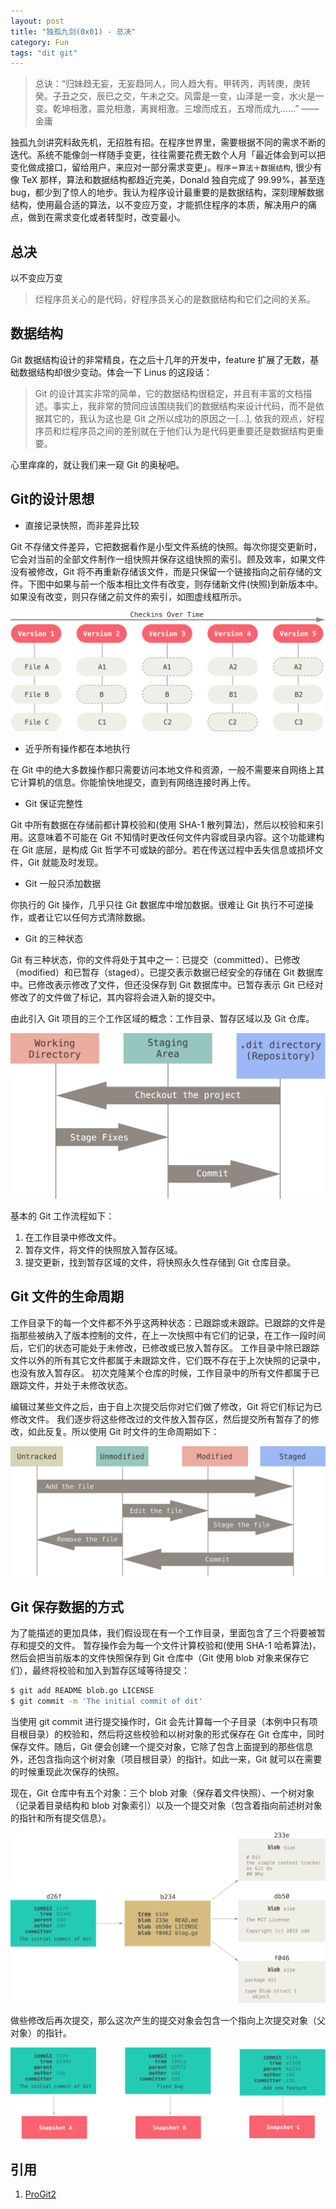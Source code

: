 ```yaml
---
layout: post
title: "独孤九剑(0x01) - 总决"
category: Fun
tags: "dit git"
---
```


> 总诀：“归妹趋无妄，无妄趋同人，同人趋大有。甲转丙，丙转庚，庚转癸。子丑之交，辰巳之交，午未之交。风雷是一变，山泽是一变，水火是一变。乾坤相激，震兑相激，离巽相激。三增而成五，五增而成九……” —— 金庸

独孤九剑讲究料敌先机，无招胜有招。在程序世界里，需要根据不同的需求不断的迭代。系统不能像剑一样随手变更，往往需要花费无数个人月「最近体会到可以把变化做成接口，留给用户，来应对一部分需求变更」。`程序＝算法＋数据结构`, 很少有像 TeX 那样，算法和数据结构都趋近完美，Donald 独自完成了 99.99%，甚至连 bug，都少到了惊人的地步。我认为程序设计最重要的是数据结构，深刻理解数据结构，使用最合适的算法，以不变应万变，才能抓住程序的本质，解决用户的痛点，做到在需求变化或者转型时，改变最小。

<!-- more -->

总决
---

以不变应万变

> 烂程序员关心的是代码，好程序员关心的是数据结构和它们之间的关系。

数据结构
-------

Git 数据结构设计的非常精良，在之后十几年的开发中，feature 扩展了无数，基础数据结构却很少变动。体会一下 Linus 的这段话：

> Git 的设计其实非常的简单，它的数据结构很稳定，并且有丰富的文档描述。事实上，我非常的赞同应该围绕我们的数据结构来设计代码，而不是依据其它的，我认为这也是 Git 之所以成功的原因之一[…], 依我的观点，好程序员和烂程序员之间的差别就在于他们认为是代码更重要还是数据结构更重要。

心里痒痒的，就让我们来一窥 Git 的奥秘吧。

Git的设计思想
-----------

* 直接记录快照，而非差异比较

Git 不存储文件差异，它把数据看作是小型文件系统的快照。每次你提交更新时，它会对当前的全部文件制作一组快照并保存这组快照的索引。顾及效率，如果文件没有被修改，Git 将不再重新存储该文件，而是只保留一个链接指向之前存储的文件。下图中如果与前一个版本相比文件有改变，则存储新文件(快照)到新版本中。如果没有改变，则只存储之前文件的索引，如图虚线框所示。

![git-snapshots](/assets/images/2015-08-01/git-snapshots.png)

* 近乎所有操作都在本地执行

在 Git 中的绝大多数操作都只需要访问本地文件和资源，一般不需要来自网络上其它计算机的信息。你能愉快地提交，直到有网络连接时再上传。 

* Git 保证完整性

Git 中所有数据在存储前都计算校验和(使用 SHA-1 散列算法)，然后以校验和来引用。这意味着不可能在 Git 不知情时更改任何文件内容或目录内容。这个功能建构在 Git 底层，是构成 Git 哲学不可或缺的部分。若在传送过程中丢失信息或损坏文件，Git 就能及时发现。

* Git 一般只添加数据

你执行的 Git 操作，几乎只往 Git 数据库中增加数据。很难让 Git 执行不可逆操作，或者让它以任何方式清除数据。

* Git 的三种状态

Git 有三种状态，你的文件将处于其中之一：已提交（committed）、已修改（modified）和已暂存（staged）。已提交表示数据已经安全的存储在 Git 数据库中。已修改表示修改了文件，但还没保存到 Git 数据库中。已暂存表示 Git 已经对修改了的文件做了标记，其内容将会进入新的提交中。

由此引入 Git 项目的三个工作区域的概念：工作目录、暂存区域以及 Git 仓库。

![git-work-area](/assets/images/2015-08-01/git-work-area.png)

基本的 Git 工作流程如下：

1. 在工作目录中修改文件。
2. 暂存文件，将文件的快照放入暂存区域。
3. 提交更新，找到暂存区域的文件，将快照永久性存储到 Git 仓库目录。

Git 文件的生命周期
----------------

工作目录下的每一个文件都不外乎这两种状态：已跟踪或未跟踪。已跟踪的文件是指那些被纳入了版本控制的文件，在上一次快照中有它们的记录，在工作一段时间后，它们的状态可能处于未修改，已修改或已放入暂存区。 工作目录中除已跟踪文件以外的所有其它文件都属于未跟踪文件，它们既不存在于上次快照的记录中，也没有放入暂存区。 初次克隆某个仓库的时候，工作目录中的所有文件都属于已跟踪文件，并处于未修改状态。

编辑过某些文件之后，由于自上次提交后你对它们做了修改，Git 将它们标记为已修改文件。 我们逐步将这些修改过的文件放入暂存区，然后提交所有暂存了的修改，如此反复。所以使用 Git 时文件的生命周期如下：

![git-lifecycle](/assets/images/2015-08-01/git-lifecycle.png)

Git 保存数据的方式
---------------

为了能描述的更加具体，我们假设现在有一个工作目录，里面包含了三个将要被暂存和提交的文件。 暂存操作会为每一个文件计算校验和(使用 SHA-1 哈希算法)，然后会把当前版本的文件快照保存到 Git 仓库中（Git 使用 blob 对象来保存它们），最终将校验和加入到暂存区域等待提交：

```sh
$ git add README blob.go LICENSE
$ git commit -m 'The initial commit of dit'
```

当使用 git commit 进行提交操作时，Git 会先计算每一个子目录（本例中只有项目根目录）的校验和，然后将这些校验和以树对象的形式保存在 Git 仓库中，同时保存文件。随后，Git 便会创建一个提交对象，它除了包含上面提到的那些信息外，还包含指向这个树对象（项目根目录）的指针。如此一来，Git 就可以在需要的时候重现此次保存的快照。

现在，Git 仓库中有五个对象：三个 blob 对象（保存着文件快照）、一个树对象（记录着目录结构和 blob 对象索引）以及一个提交对象（包含着指向前述树对象的指针和所有提交信息）。

![commit-and-tree](/assets/images/2015-08-01/commit-and-tree.png)

做些修改后再次提交，那么这次产生的提交对象会包含一个指向上次提交对象（父对象）的指针。

![commits-and-parents](/assets/images/2015-08-01/commits-and-parents.png)

引用
---
1. [ProGit2](http://git-scm.com/book/en/v2)



